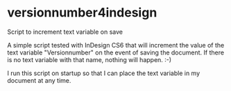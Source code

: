 # versionnumber4indesign
Script to increment text variable on save

A simple script tested with InDesign CS6 that will increment the value of the text variable "Versionnumber" on the event of saving the document. If there is no text variable with that name, nothing will happen. :-)

I run this script on startup so that I can place the text variable in my document at any time.
